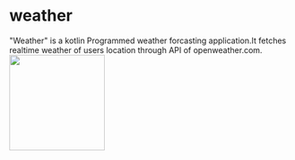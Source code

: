 # weather
"Weather" is a kotlin Programmed weather forcasting application.It fetches realtime weather of users location through API of openweather.com.
<image src="Screenshots/Screenshot_2020-10-25-15-57-32-817_com.robinsingh.weatherapp.jpg" width="170px">  
